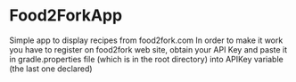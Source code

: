 # Food2ForkApp
Simple app to display recipes from food2fork.com
In order to make it work you have to register on food2fork web site, obtain your API Key and paste it 
in gradle.properties file (which is in the root directory) into APIKey variable (the last one declared)
